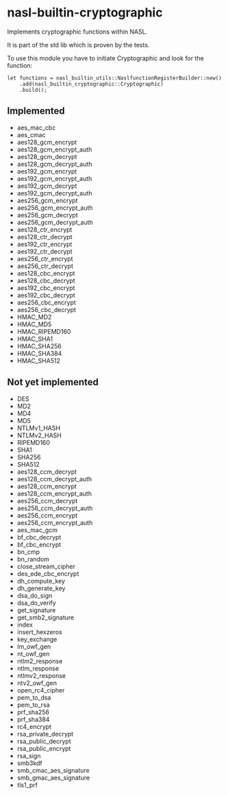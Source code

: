# nasl-builtin-cryptographic

Implements cryptographic functions within NASL.

It is part of the std lib which is proven by the tests.

To use this module you have to initiate Cryptographic and look for the function:

```
let functions = nasl_builtin_utils::NaslfunctionRegisterBuilder::new()
    .add(nasl_builtin_cryptographic::Cryptographic)
    .build();
```

## Implemented

- aes_mac_cbc
- aes_cmac
- aes128_gcm_encrypt
- aes128_gcm_encrypt_auth
- aes128_gcm_decrypt
- aes128_gcm_decrypt_auth
- aes192_gcm_encrypt
- aes192_gcm_encrypt_auth
- aes192_gcm_decrypt
- aes192_gcm_decrypt_auth
- aes256_gcm_encrypt
- aes256_gcm_encrypt_auth
- aes256_gcm_decrypt
- aes256_gcm_decrypt_auth
- aes128_ctr_encrypt
- aes128_ctr_decrypt
- aes192_ctr_encrypt
- aes192_ctr_decrypt
- aes256_ctr_encrypt
- aes256_ctr_decrypt
- aes128_cbc_encrypt
- aes128_cbc_decrypt
- aes192_cbc_encrypt
- aes192_cbc_decrypt
- aes256_cbc_encrypt
- aes256_cbc_decrypt
- HMAC_MD2
- HMAC_MD5
- HMAC_RIPEMD160
- HMAC_SHA1
- HMAC_SHA256
- HMAC_SHA384
- HMAC_SHA512

## Not yet implemented

- DES
- MD2
- MD4
- MD5
- NTLMv1_HASH
- NTLMv2_HASH
- RIPEMD160
- SHA1
- SHA256
- SHA512
- aes128_ccm_decrypt
- aes128_ccm_decrypt_auth
- aes128_ccm_encrypt
- aes128_ccm_encrypt_auth
- aes256_ccm_decrypt
- aes256_ccm_decrypt_auth
- aes256_ccm_encrypt
- aes256_ccm_encrypt_auth
- aes_mac_gcm
- bf_cbc_decrypt
- bf_cbc_encrypt
- bn_cmp
- bn_random
- close_stream_cipher
- des_ede_cbc_encrypt
- dh_compute_key
- dh_generate_key
- dsa_do_sign
- dsa_do_verify
- get_signature
- get_smb2_signature
- index
- insert_hexzeros
- key_exchange
- lm_owf_gen
- nt_owf_gen
- ntlm2_response
- ntlm_response
- ntlmv2_response
- ntv2_owf_gen
- open_rc4_cipher
- pem_to_dsa
- pem_to_rsa
- prf_sha256
- prf_sha384
- rc4_encrypt
- rsa_private_decrypt
- rsa_public_decrypt
- rsa_public_encrypt
- rsa_sign
- smb3kdf
- smb_cmac_aes_signature
- smb_gmac_aes_signature
- tls1_prf

